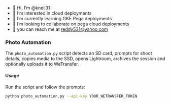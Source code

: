 - 👋 Hi, I’m @kneil31
- 👀 I’m interested in cloud deployments
- 🌱 I’m currently learning GKE Pega deployments
- 💝 I’m looking to collaborate on pega cloud deployments
- 📝 you can reach me at reddy531@yahoo.com

### Photo Automation

The `photo_automation.py` script detects an SD card, prompts for shoot details, copies media to the SSD, opens Lightroom, archives the session and optionally uploads it to WeTransfer.

#### Usage

Run the script and follow the prompts:

```bash
python photo_automation.py --api-key YOUR_WETRANSFER_TOKEN
```

